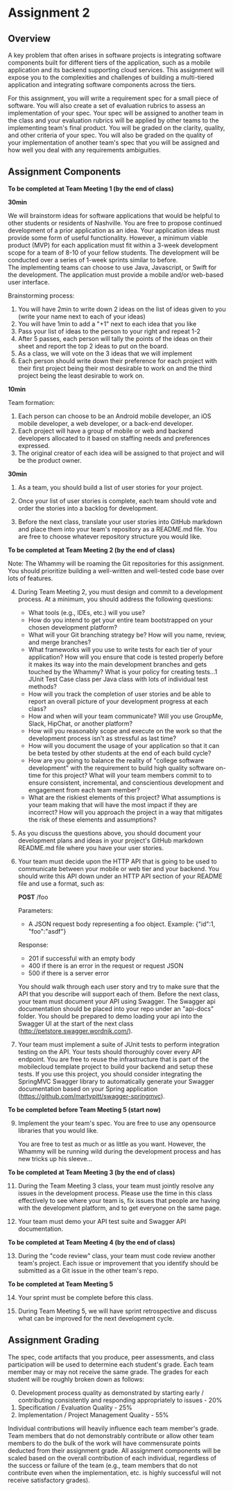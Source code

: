 # Assignment 2

## Overview

A key problem  that often arises in software projects
is integrating software components built for different tiers of the application, such
as a mobile application and its backend supporting cloud services. This assignment
will expose you to the complexities and challenges of building a multi-tiered application
and integrating software components across the tiers.

For this assignment, you will write a requirement spec for a small piece of software.
You will also create a set of evaluation rubrics to assess an implementation of your
spec. Your spec will be assigned to another team in the class and your evaluation rubrics
will be applied by other teams to the implementing team's final product. You will be graded
on the clarity, quality, and other criteria of your spec. You will also be graded on the
quality of your implementation of another team's spec that you will be assigned and how 
well you deal with any requirements ambiguities.

## Assignment Components

__To be completed at Team Meeting 1 (by the end of class)__

__30min__   
   
We will brainstorm ideas for software applications that would be helpful to
other students or residents of Nashville. You are free to propose continued development of
a prior application as an idea. Your application ideas must provide some form of useful
functionality. However, a minimum viable product (MVP) for each application must fit 
within a 3-week development scope for a team of 8-10 of your fellow students. The
development will be conducted over a series of 1-week sprints similar to before.  
The implementing teams can choose to use Java, Javascript, or Swift for the development. 
The application must provide a mobile and/or web-based user interface. 

Brainstorming process:

1. You will have 2min to write down 2 ideas on the list of ideas given to you (write
    your name next to each of your ideas)
2. You will have 1min to add a "+1" next to each idea that you like
3. Pass your list of ideas to the person to your right and repeat 1-2
4. After 5 passes, each person will tally the points of the ideas on their sheet and
   report the top 2 ideas to put on the board. 
5. As a class, we will vote on the 3 ideas that we will implement
6. Each person should write down their preference for each project with their
   first project being their most desirable to work on and the third project being
   the least desirable to work on.

__10min__

Team formation:

1. Each person can choose to be an Android mobile developer, an iOS mobile developer, a 
   web developer, or a back-end developer.
2. Each project will have a group of mobile or web and backend developers allocated to
   it based on staffing needs and preferences expressed.
3. The original creator of each idea will be assigned to that project and will be the
   product owner.

__30min__

1. As a team, you should build a list of user stories for your project.

2. Once your list of user stories is complete, each team should vote and order the 
   stories into a backlog for development. 
   
3. Before the next class, translate your user stories into GitHub markdown and
   place them into your team's repository as a README.md file. You are free to choose 
   whatever repository structure you would like.
   

__To be completed at Team Meeting 2 (by the end of class)__

Note: The Whammy will be roaming the Git repositories for this assignment. You should
prioritize building a well-written and well-tested code base over lots of features.

4. During Team Meeting 2, you must design and commit to a development process. At
   a minimum, you should address the following questions:
   
   - What tools (e.g., IDEs, etc.) will you use?
   - How do you intend to get your entire team bootstrapped on your chosen development
     platform?
   - What will your Git branching strategy be? How will you name, review, and merge
     branches?
   - What frameworks will you use to write tests for each tier of your application? How
     will you ensure that code is tested properly before it makes its way into the main
     development branches and gets touched by the Whammy? What is your policy for
     creating tests...1 JUnit Test Case class per Java class with lots of individual
     test methods?
   - How will you track the completion of user stories and be able to report an overall
     picture of your development progress at each class?
   - How and when will your team communicate? Will you use GroupMe, Slack, HipChat, or
     another platform?
   - How will you reasonably scope and execute on the work so that the development process
     isn't as stressful as last time? 
   - How will you document the usage of your application so that it can be beta tested
     by other students at the end of each build cycle?
   - How are you going to balance the reality of "college software development" with the 
     requirement to build high quality software on-time for this project? What will your
     team members commit to to ensure consistent, incremental, and conscientious development
     and engagement from each team member?
   - What are the riskiest elements of this project? What assumptions is your team making
     that will have the most impact if they are incorrect? How will you approach the
     project in a way that mitigates the risk of these elements and assumptions?
     
5. As you discuss the questions above, you should document your development plans and
   ideas in your project's GitHub markdown README.md file where you have your user 
   stories. 
   
6. Your team must decide upon the HTTP API that is going to be used to communicate between
   your mobile or web tier and your backend. You should write this API down under an
   HTTP API section of your README file and use a format, such as:
   
   __POST__ /foo
   
   Parameters:
      - A JSON request body representing a foo object. Example: {"id":1, "foo":"asdf"}
      
   Response:
      - 201 if successful with an empty body
      - 400 if there is an error in the request or request JSON
      - 500 if there is a server error
      
   You should walk through each user story and try to make sure that the API that you
   describe will support each of them. Before the next class, your team must document
   your API using Swagger. The Swagger api documentation should be placed into your
   repo under an "api-docs" folder. You should be prepared to demo loading your api
   into the Swagger UI at the start of the next class (http://petstore.swagger.wordnik.com/).   
   
7. Your team must implement a suite of JUnit tests to perform integration testing on the
    API. Your tests should thoroughly cover every API endpoint. You are free to reuse
    the infrastructure that is part of the mobilecloud template project to build your
    backend and setup these tests. If you use this project, you should consider integrating
    the SpringMVC Swagger library to automatically generate your Swagger documentation
    based on your Spring application (https://github.com/martypitt/swagger-springmvc).

__To be completed before Team Meeting 5 (start now)__

9. Implement the your team's spec. You are free to use any opensource libraries that you 
   would like.  
   
   You are free to test as much or as little as you want. However, the Whammy will be
   running wild during the development process and has new tricks up his sleeve...
     
__To be completed at Team Meeting 3 (by the end of class)__

11. During the Team Meeting 3 class, your team must jointly resolve any issues in the
   development process. Please use the time in this class effectively to see where your
   team is, fix issues that people are having with the development platform, and to
   get everyone on the same page.
   
12. Your team must demo your API test suite and Swagger API documentation.

__To be completed at Team Meeting 4 (by the end of class)__

13. During the "code review" class, your team must code review another team's
    project. Each issue or improvement that you identify should be submitted as
    a Git issue in the other team's repo.

__To be completed at Team Meeting 5__

14. Your sprint must be complete before this class. 

15. During Team Meeting 5, we will have sprint retrospective and discuss what can 
    be improved for the next development cycle.
    
## Assignment Grading

The spec, code artifacts that you produce, peer assessments, and class participation
will be used to determine each student's grade. Each team member
may or may not receive the same grade. The grades for each student will be roughly
broken down as follows:

0. Development process quality as demonstrated by starting early / contributing
   consistently and responding appropriately to issues - 20%
1. Specification / Evaluation Quality - 25%
2. Implementation / Project Management Quality - 55%

Individual contributions will heavily influence each team member's grade. Team members
that do not demonstrably contribute or allow other team members to do the bulk of the
work will have commensurate points deducted from their assignment grade. All assignment
components will be scaled based on the overall contribution of each individual, regardless
of the success or failure of the team (e.g., team members that do not contribute even 
when the implementation, etc. is highly successful will not receive satisfactory grades).
